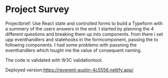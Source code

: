 # Project Survey

 Projectbrief: Use React state and controlled forms to build a Typeform with a summery of the users answers in the end.
 I started by planning the 4 different questions and breaking them up into components. from there i set upp eventhandlers and statehooks in the formcomponent, passing the to following components.  I had some problems with passning the eventhandlers which tought me the value of consequent naming.

 The code is validated with W3C validationtool.
 
 
 Deployed version:https://reverent-austin-4c5556.netlify.app/



